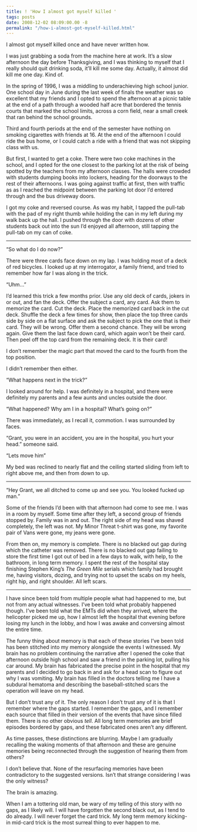 ```yaml
---
title: ! 'How I almost got myself killed '
tags: posts
date: 2008-12-02 08:09:00.00 -8
permalink: "/how-i-almost-got-myself-killed.html"
---
```

I almost got myself killed once and have never written how.

I was just grabbing a soda from the machine here at work. It’s a slow afternoon the day before Thanksgiving, and I was thinking to myself that I really should quit drinking soda, it’ll kill me some day. Actually, it almost did kill me one day. Kind of.

In the spring of 1996, I was a middling to underachieving high school junior. One school day in June during the last week of finals the weather was so excellent that my friends and I opted to spend the afternoon at a picnic table at the end of a path through a wooded half acre that bordered the tennis courts that marked the school limits, across a corn field, near a small creek that ran behind the school grounds.

Third and fourth periods at the end of the semester have nothing on smoking cigarettes with friends at 16. At the end of the afternoon I could ride the bus home, or I could catch a ride with a friend that was not skipping class with us.

But first, I wanted to get a coke. There were two coke machines in the school, and I opted for the one closest to the parking lot at the risk of being spotted by the teachers from my afternoon classes. The halls were crowded with students dumping books into lockers, heading for the doorways to the rest of their afternoons. I was going against traffic at first, then with traffic as as I reached the midpoint between the parking lot door I’d entered through and the bus driveway doors.

I got my coke and reversed course. As was my habit, I tapped the pull-tab with the pad of my right thumb while holding the can in my left during my walk back up the hall. I pushed through the door with dozens of other students back out into the sun I’d enjoyed all afternoon, still tapping the pull-tab on my can of coke.

- - -

“So what do I do now?”

There were three cards face down on my lap. I was holding most of a deck of red bicycles. I looked up at my interrogator, a family friend, and tried to remember how far I was along in the trick.

“Uhm…”

I’d learned this trick a few months prior. Use any old deck of cards, jokers in or out, and fan the deck. Offer the subject a card, any card. Ask them to memorize the card. Cut the deck. Place the memorized card back in the cut deck. Shuffle the deck a few times for show, then place the top three cards side by side on a flat surface and ask the subject to pick the one that is their card. They will be wrong. Offer them a second chance. They will be wrong again. Give them the last face down card, which again won’t be their card. Then peel off the top card from the remaining deck. It is their card!

I don’t remember the magic part that moved the card to the fourth from the top position.

I didn’t remember then either.

“What happens next in the trick?”

I looked around for help. I was definitely in a hospital, and there were definitely my parents and a few aunts and uncles outside the door.

“What happened? Why am I in a hospital? What’s going on?”

There was immediately, as I recall it, commotion. I was surrounded by faces.

“Grant, you were in an accident, you are in the hospital, you hurt your head.” someone said.

“Lets move him”

My bed was reclined to nearly flat and the ceiling started sliding from left to right above me, and then from down to up.

- - -

“Hey Grant, we all ditched to come up and see you. You looked fucked up man.”

Some of the friends I’d been with that afternoon had come to see me. I was in a room by myself. Some time after they left, a second group of friends stopped by. Family was in and out. The right side of my head was shaved completely, the left was not. My Minor Threat t-shirt was gone, my favorite pair of Vans were gone, my jeans were gone.

From then on, my memory is complete. There is no blacked out gap during which the catheter was removed. There is no blacked out gap failing to store the first time I got out of bed in a few days to walk, with help, to the bathroom, in long term memory. I spent the rest of the hospital stay finishing Stephen King’s _The Green Mile_ serials which family had brought me, having visitors, dozing, and trying not to upset the scabs on my heels, right hip, and right shoulder. All left scars.

- - -

I have since been told from multiple people what had happened to me, but not from any actual witnesses. I’ve been told what probably happened though. I’ve been told what the EMTs did when they arrived, where the helicopter picked me up, how I almost left the hospital that evening before losing my lunch in the lobby, and how I was awake and conversing almost the entire time.

The funny thing about memory is that each of these stories I’ve been told has been stitched into my memory alongside the events I witnessed. My brain has no problem continuing the narrative after I opened the coke that afternoon outside high school and saw a friend in the parking lot, pulling his car around. My brain has fabricated the precise point in the hospital that my parents and I decided to go back in and ask for a head scan to figure out why I was vomiting. My brain has filled in the doctors telling me I have a subdural hematoma and describing the baseball-stitched scars the operation will leave on my head.

But I don’t trust any of it. The only reason I don’t trust any of it is that I remember where the gaps started. I remember the gaps, and I remember each source that filled in their version of the events that have since filled them. There is no other obvious _tell_. All long term memories are brief episodes bordered by gaps, and these fabricated ones aren’t any different.

As time passes, these distinctions are blurring. Maybe I am gradually recalling the waking moments of that afternoon and these are genuine memories being reconnected through the suggestion of hearing them from others?

I don’t believe that. None of the resurfacing memories have been contradictory to the suggested versions. Isn’t that strange considering I was the only witness?

The brain is amazing.

When I am a tottering old man, be wary of my telling of this story with no gaps, as I likely will. I will have forgotten the second black out, as I tend to do already. I will never forget the card trick. My long term memory kicking-in mid-card trick is the most surreal thing to ever happen to me.